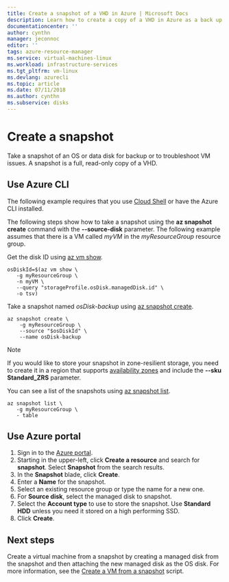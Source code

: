 ```yaml
---
title: Create a snapshot of a VHD in Azure | Microsoft Docs
description: Learn how to create a copy of a VHD in Azure as a back up or for troubleshooting issues.
documentationcenter: ''
author: cynthn
manager: jeconnoc
editor: ''
tags: azure-resource-manager
ms.service: virtual-machines-linux
ms.workload: infrastructure-services
ms.tgt_pltfrm: vm-linux
ms.devlang: azurecli
ms.topic: article
ms.date: 07/11/2018
ms.author: cynthn
ms.subservice: disks
---
```


# Create a snapshot 

Take a snapshot of an OS or data disk for backup or to troubleshoot VM issues. A snapshot is a full, read-only copy of a VHD. 

## Use Azure CLI 

The following example requires that you use [Cloud Shell](https://shell.azure.com/bash) or have the Azure CLI installed.

The following steps show how to take a snapshot using the **az snapshot create** command with the **--source-disk** parameter. The following example assumes that there is a VM called *myVM* in the *myResourceGroup* resource group.

Get the disk ID using [az vm show](/cli/azure/vm#az-vm-show).

```azurecli-interactive
osDiskId=$(az vm show \
   -g myResourceGroup \
   -n myVM \
   --query "storageProfile.osDisk.managedDisk.id" \
   -o tsv)
```

Take a snapshot named *osDisk-backup* using [az snapshot create](/cli/azure/snapshot#az-snapshot-create).

```azurecli-interactive
az snapshot create \
    -g myResourceGroup \
	--source "$osDiskId" \
	--name osDisk-backup
```

> [!NOTE]
> If you would like to store your snapshot in zone-resilient storage, you need to create it in a region that supports [availability zones](../../availability-zones/az-overview.md) and include the **--sku Standard_ZRS** parameter.

You can see a list of the snapshots using [az snapshot list](/cli/azure/snapshot#az-snapshot-list).

```azurecli-interactive
az snapshot list \
   -g myResourceGroup \
   - table
```

## Use Azure portal 

1. Sign in to the [Azure portal](https://portal.azure.com).
2. Starting in the upper-left, click **Create a resource** and search for **snapshot**. Select **Snapshot** from the search results.
3. In the **Snapshot** blade, click **Create**.
4. Enter a **Name** for the snapshot.
5. Select an existing resource group or type the name for a new one. 
7. For **Source disk**, select the managed disk to snapshot.
8. Select the **Account type** to use to store the snapshot. Use **Standard HDD** unless you need it stored on a high performing SSD.
9. Click **Create**.


## Next steps

 Create a virtual machine from a snapshot by creating a managed disk from the snapshot and then attaching the new managed disk as the OS disk. For more information, see the [Create a VM from a snapshot](./../scripts/virtual-machines-linux-cli-sample-create-vm-from-snapshot.md?toc=%2fcli%2fmodule%2ftoc.json) script.

